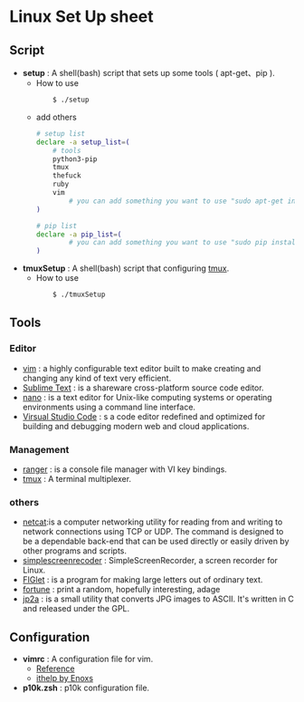 # Linux Set Up sheet

## Script

* **setup** : A shell(bash) script that sets up some tools ( apt-get、pip ).
    * How to use
        ```sh
            $ ./setup
        ```
    * add others
        ```sh
        # setup list
        declare -a setup_list=(
            # tools
            python3-pip
            tmux
            thefuck
            ruby
            vim
                # you can add something you want to use "sudo apt-get install" to install here.
        )

        # pip list
        declare -a pip_list=(
                # you can add something you want to use "sudo pip install" to  install here. 
        )

        ```
* **tmuxSetup** : A shell(bash) script that configuring [tmux](https://github.com/tmux/tmux). 
    * How to use
        ```sh
            $ ./tmuxSetup
        ```
## Tools

### Editor
* [vim](https://www.vim.org/) : a highly configurable text editor built to make creating and changing any kind of text very efficient.
* [Sublime Text](https://www.sublimetext.com/) : is a shareware cross-platform source code editor.
* [nano](https://www.nano-editor.org/) :  is a text editor for Unix-like computing systems or operating environments using a command line interface.
* [Virsual Studio Code](https://code.visualstudio.com/) : s a code editor redefined and optimized for building and debugging modern web and cloud applications.

### Management
* [ranger](https://ranger.github.io/) : is a console file manager with VI key bindings.
* [tmux](https://github.com/tmux/tmux) : A terminal multiplexer.


### others
* [netcat]():is a computer networking utility for reading from and writing to network connections using TCP or UDP. The command is designed to be a dependable back-end that can be used directly or easily driven by other programs and scripts.
* [simplescreenrecoder](https://github.com/MaartenBaert/ssr) : SimpleScreenRecorder, a screen recorder for Linux.
* [FIGlet](http://www.figlet.org/) : is a program for making large letters out of ordinary text.
* [fortune]() : print a random, hopefully interesting, adage
* [jp2a](https://csl.name/jp2a/#:~:text=jp2a%20is%20a%20small%20utility,and%20released%20under%20the%20GPL.) :  is a small utility that converts JPG images to ASCII. It's written in C and released under the GPL.

## Configuration

* **vimrc** : A configuration file for vim.
    * [Reference](https://magiclen.org/vimrc/)
    * [ithelp by Enoxs](https://ithelp.ithome.com.tw/articles/10258222)
* **p10k.zsh** : p10k configuration file.
